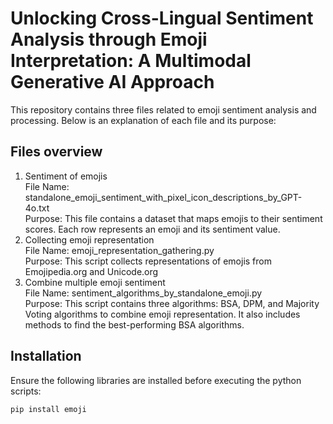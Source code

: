 # Unlocking Cross-Lingual Sentiment Analysis through Emoji Interpretation: A Multimodal Generative AI Approach
This repository contains three files related to emoji sentiment analysis and processing. Below is an explanation of each file and its purpose:


## Files overview

1. Sentiment of emojis  
File Name: standalone_emoji_sentiment_with_pixel_icon_descriptions_by_GPT-4o.txt  
Purpose: This file contains a dataset that maps emojis to their sentiment scores. Each row represents an emoji and its sentiment value.  
2. Collecting emoji representation  
File Name: emoji_representation_gathering.py  
Purpose: This script collects representations of emojis from Emojipedia.org and Unicode.org  
3. Combine multiple emoji sentiment  
File Name: sentiment_algorithms_by_standalone_emoji.py  
Purpose: This script contains three algorithms: BSA, DPM, and Majority Voting algorithms to combine emoji representation. It also includes methods to find the best-performing BSA algorithms.  
## Installation

Ensure the following libraries are installed before executing the python scripts:

```bash
pip install emoji
